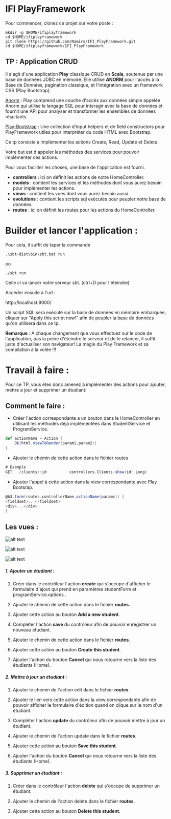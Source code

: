 # IFI PlayFramework

Pour commencer, clonez ce projet sur votre poste :
```
mkdir -p $HOME/ifiplayframework
cd $HOME/ifiplayframework
git clone https://github.com/Namiro/IFI_PlayFramework.git
cd $HOME/ifiplayframework/IFI_PlayFramework
```

## TP : Application CRUD
  Il s'agit d'une application **Play** classique CRUD en **Scala**, soutenue par une base de données JDBC en mémoire. Elle utilise **ANORM** pour l'accès à la Base de Données, pagination classique, et l'intégration avec un framework CSS (Play Bootstrap).

  [Anorm](https://cchantep.github.io/anorm/) : Play comprend une couche d'accès aux données simple appelée Anorm qui utilise le langage SQL pour interagir avec la base de données et fournit une API pour analyser et transformer les ensembles de données résultants.

  [Play-Bootstrap](https://adrianhurt.github.io/play-bootstrap/) : Une collection d'input helpers et de field constructors pour PlayFramework utiles pour interpréter du code HTML avec Bootstrap.

Ce tp consiste à implémenter les actions Create, Read, Update et Delete.

Votre but est d'appeler les méthodes des services pour pouvoir implémenter ces actions.

Pour vous faciliter les choses, une base de l'application est fourni.

* **controllers** : ici on définit les actions de notre HomeController.
* **models** : contient les services et les méthodes dont vous aurez besoin pour implémenter les actions.
* **views** : contient les vues dont vous aurez besoin aussi.
* **evolutions** : contient les scripts sql exécutés pour peupler notre base de données.
* **routes** : ici on définit les routes pour les actions du HomeController.


# Builder et lancer l'application :

Pour cela, il suffit de taper la commande
```
.\sbt-dist\bin\sbt.bat run
```
ou
```
./sbt run
```

Celle ci va lancer notre serveur sbt. (ctrl+D pour l'éteindre)

Accéder ensuite à l'url :

http://localhost:9000/

Un script SQL sera exécuté sur la base de données en mémoire embarquée, cliquer sur "Apply this script now!" afin de peupler la base de données qu'on utilisera dans ce tp.

**Remarque** : A chaque changement que vous effectuez sur le code de l'application, pas la peine d'éteindre le serveur et de le relancer, il suffit juste d'actualiser son navigateur! La magie du Play Framework et sa compilation à la volée !!!

# Travail à faire :

Pour ce TP, vous êtes donc amenez à implémenter des actions pour ajouter, mettre a jour et supprimer un étudiant:

## Comment le faire :
* Créer l'action correspondante a un bouton dans le HomeController en utilisant les méthodes déjà implémentées dans StudentService et ProgramService.

```scala
def actionName = Action {
	Ok(html.viewToRender(param1,param2))
}
```

* Ajouter le chemin de cette action dans le fichier routes
```scala
# Exemple
GET   /clients/:id          controllers.Clients.show(id: Long)
```
* Ajouter l'appel à cette action dans la view correspondante avec Play Bootsrap.
```scala
@b3.form(routes.controllerName.actionName(params)) {
<fieldset>...</fieldset>
<div>...</div>
}
```

## Les vues :

![alt text](https://github.com/Namiro/IFI_PlayFramework/ressources/application.png "list.scala.html")

![alt text](https://github.com/Namiro/IFI_PlayFramework/ressources/add.png "createForm.scala.html")

![alt text](https://github.com/Namiro/IFI_PlayFramework/ressources/EditDelete.png "editForm.scala.html")


##### 1. Ajouter un étudiant :

1. Créer dans le contrôleur l'action **create** qui s'occupe d'afficher le formulaire d'ajout qui prend en paramètres studentForm et programService.options .

2. Ajouter le chemin de cette action dans le fichier **routes**.

3. Ajouter cette action au bouton **Add a new student**.

4. Compléter l'action **save** du contrôleur afin de pouvoir enregistrer un nouveau étudiant.

5. Ajouter le chemin de cette action dans le fichier **routes**.

6. Ajouter cette action au bouton **Create this student**.

7. Ajouter l'action du bouton **Cancel** qui nous retourne vers la liste des étudiants (Home).

##### 2. Mettre à jour un étudiant :

1. Ajouter le chemin de l'action edit dans le fichier **routes**.

2. Ajouter le lien vers cette action dans la view correspondante afin de pouvoir afficher le formulaire d'édition quand on clique sur le nom d'un étudiant.

3. Compléter l'action **update** du contrôleur afin de pouvoir mettre à jour un étudiant.

4. Ajouter le chemin de l'action update dans le fichier **routes**.

5. Ajouter cette action au bouton **Save this student**.

6. Ajouter l'action du bouton **Cancel** qui nous retourne vers la liste des étudiants (Home).

##### 3. Supprimer un étudiant :

1. Créer dans le contrôleur l'action **delete** qui s'occupe de supprimer un étudiant.

2. Ajouter le chemin de l'action delete dans le fichier **routes**.

3. Ajouter cette action au bouton **Delete this student**.
